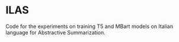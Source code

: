 # ILAS
Code for the experiments on training T5 and MBart models on Italian language for Abstractive Summarization.
